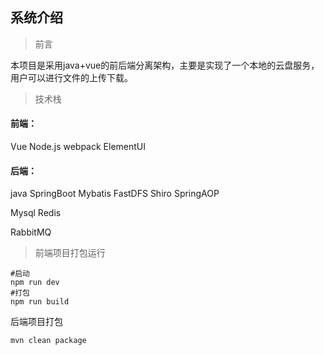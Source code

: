 ## 系统介绍

> 前言

本项目是采用java+vue的前后端分离架构，主要是实现了一个本地的云盘服务，用户可以进行文件的上传下载。

> 技术栈

#### 前端：

Vue Node.js webpack ElementUI

#### 后端：

java SpringBoot Mybatis FastDFS Shiro SpringAOP

Mysql Redis 

RabbitMQ

> 前端项目打包运行

```shell
#启动
npm run dev
#打包
npm run build
```

后端项目打包

```shell
mvn clean package
```

